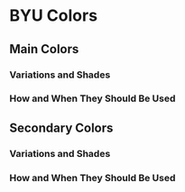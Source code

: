 # BYU Colors

## Main Colors

### Variations and Shades
### How and When They Should Be Used

## Secondary Colors
### Variations and Shades
### How and When They Should Be Used
